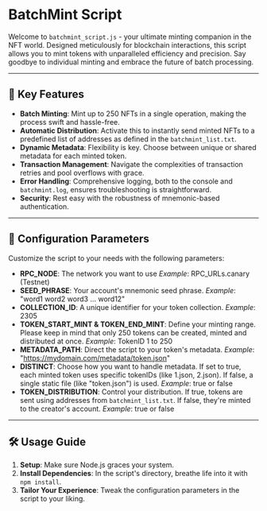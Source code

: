 # BatchMint Script

Welcome to `batchmint_script.js` - your ultimate minting companion in the NFT world. Designed meticulously for blockchain interactions, this script allows you to mint tokens with unparalleled efficiency and precision. Say goodbye to individual minting and embrace the future of batch processing.

---

## 🌟 Key Features

- **Batch Minting**: Mint up to 250 NFTs in a single operation, making the process swift and hassle-free.
- **Automatic Distribution**: Activate this to instantly send minted NFTs to a predefined list of addresses as defined in the `batchmint_list.txt`.
- **Dynamic Metadata**: Flexibility is key. Choose between unique or shared metadata for each minted token.
- **Transaction Management**: Navigate the complexities of transaction retries and pool overflows with grace.
- **Error Handling**: Comprehensive logging, both to the console and `batchmint.log`, ensures troubleshooting is straightforward.
- **Security**: Rest easy with the robustness of mnemonic-based authentication.

---

## 🔧 Configuration Parameters

Customize the script to your needs with the following parameters:

- **RPC_NODE**: The network you want to use
  *Example*: RPC_URLs.canary (Testnet)
- **SEED_PHRASE**: Your account's mnemonic seed phrase.
  *Example*: "word1 word2 word3 ... word12"
- **COLLECTION_ID**: A unique identifier for your token collection.
  *Example*: 2305
- **TOKEN_START_MINT & TOKEN_END_MINT**: Define your minting range. Please keep in mind that only 250 tokens can be created, minted and distributed at once.
  *Example*: TokenID 1 to 250
- **METADATA_PATH**: Direct the script to your token's metadata.
  *Example*: "https://mydomain.com/metadata/token.json"
- **DISTINCT**: Choose how you want to handle metadata. If set to true, each minted token uses specific tokenIDs (like 1.json, 2.json). If false, a single static file (like "token.json") is used.
  *Example*: true or false
- **TOKEN_DISTRIBUTION**: Control your distribution. If true, tokens are sent using addresses from `batchmint_list.txt`. If false, they're minted to the creator's account.
  *Example*: true or false

---

## 🛠 Usage Guide

1. **Setup**: Make sure Node.js graces your system.
2. **Install Dependencies**: In the script's directory, breathe life into it with `npm install`.
3. **Tailor Your Experience**: Tweak the configuration parameters in the script to your liking.